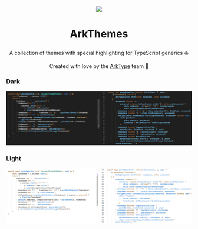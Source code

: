 <div align="center">
  <img src="https://arktype.io/image/logo.png" height="64px" />
  <h1>ArkThemes</h1>
</div>

<div align="center">

A collection of themes with special highlighting for TypeScript generics ⛵

Created with love by the [ArkType](https://arktype.io) team 🥰

</div>

### Dark

![theme](https://raw.githubusercontent.com/arktypeio/arktype/refs/heads/main/ark/themes/dark.png)

### Light

![theme](https://raw.githubusercontent.com/arktypeio/arktype/refs/heads/main/ark/themes/light.png)
